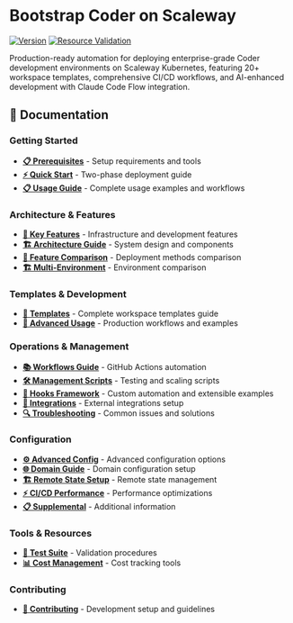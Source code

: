 # Bootstrap Coder on Scaleway

[![Version](https://img.shields.io/github/v/release/pacphi/bootstrap-coder-on-scaleway?include_prereleases)](https://github.com/pacphi/bootstrap-coder-on-scaleway/releases)
[![Resource Validation](https://github.com/pacphi/bootstrap-coder-on-scaleway/actions/workflows/validate-resources.yml/badge.svg)](https://github.com/pacphi/bootstrap-coder-on-scaleway/actions/workflows/validate-resources.yml)

Production-ready automation for deploying enterprise-grade Coder development environments on Scaleway Kubernetes, featuring 20+ workspace templates, comprehensive CI/CD workflows, and AI-enhanced development with Claude Code Flow integration.

## 📖 Documentation

### Getting Started

- **[📋 Prerequisites](docs/PREREQUISITES.md)** - Setup requirements and tools
- **[⚡ Quick Start](docs/QUICK-START.md)** - Two-phase deployment guide
- **[📋 Usage Guide](docs/USAGE.md)** - Complete usage examples and workflows

### Architecture & Features

- **[🚀 Key Features](docs/KEY-FEATURES.md)** - Infrastructure and development features
- **[🏗️ Architecture Guide](docs/ARCHITECTURE.md)** - System design and components
- **[🎯 Feature Comparison](docs/FEATURES.md)** - Deployment methods comparison
- **[🏗️ Multi-Environment](docs/MULTI-ENVIRONMENT.md)** - Environment comparison

### Templates & Development

- **[🎯 Templates](docs/TEMPLATES.md)** - Complete workspace templates guide
- **[🚀 Advanced Usage](docs/ADVANCED-USAGE.md)** - Production workflows and examples

### Operations & Management

- **[📚 Workflows Guide](docs/WORKFLOWS.md)** - GitHub Actions automation
- **[🛠️ Management Scripts](docs/MANAGEMENT-SCRIPTS.md)** - Testing and scaling scripts
- **[🔧 Hooks Framework](docs/HOOKS-FRAMEWORK.md)** - Custom automation and extensible examples
- **[🔌 Integrations](docs/INTEGRATIONS.md)** - External integrations setup
- **[🔍 Troubleshooting](docs/TROUBLESHOOTING.md)** - Common issues and solutions

### Configuration

- **[⚙️ Advanced Config](docs/ADVANCED_CONFIG.md)** - Advanced configuration options
- **[🌐 Domain Guide](docs/DOMAIN-GUIDE.md)** - Domain configuration setup
- **[🏗️ Remote State Setup](docs/REMOTE-STATE-SETUP.md)** - Remote state management
- **[⚡ CI/CD Performance](docs/CI_CD_PERFORMANCE_OPTIMIZATIONS.md)** - Performance optimizations
- **[📋 Supplemental](docs/SUPPLEMENTAL.md)** - Additional information

### Tools & Resources

- **[🧪 Test Suite](scripts/test-runner.sh)** - Validation procedures
- **[📊 Cost Management](scripts/utils/cost-calculator.sh)** - Cost tracking tools

### Contributing

- **[🤝 Contributing](.github/CONTRIBUTING.md)** - Development setup and guidelines
